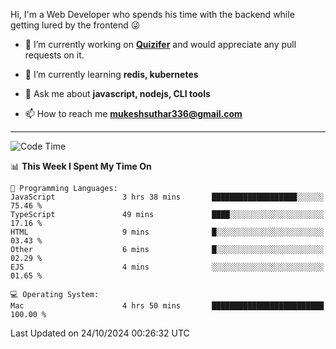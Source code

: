 Hi, I'm a Web Developer who spends his time with the backend while getting lured by the frontend 😜

- 🔭 I’m currently working on **[Quizifer](https://github.com/SutharMukesh/Quizifer/)** and would appreciate any pull requests on it.

- 🌱 I’m currently learning **redis, kubernetes**

- 💬 Ask me about **javascript, nodejs, CLI tools**

- 📫 How to reach me **mukeshsuthar336@gmail.com**

---
<!--START_SECTION:waka-->
![Code Time](http://img.shields.io/badge/Code%20Time-3%2C169%20hrs%2040%20mins-blue)

📊 **This Week I Spent My Time On** 

```text
💬 Programming Languages: 
JavaScript               3 hrs 38 mins       ███████████████████░░░░░░   75.46 % 
TypeScript               49 mins             ████░░░░░░░░░░░░░░░░░░░░░   17.16 % 
HTML                     9 mins              █░░░░░░░░░░░░░░░░░░░░░░░░   03.43 % 
Other                    6 mins              █░░░░░░░░░░░░░░░░░░░░░░░░   02.29 % 
EJS                      4 mins              ░░░░░░░░░░░░░░░░░░░░░░░░░   01.65 % 

💻 Operating System: 
Mac                      4 hrs 50 mins       █████████████████████████   100.00 % 
```


 Last Updated on 24/10/2024 00:26:32 UTC
<!--END_SECTION:waka-->
